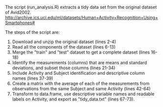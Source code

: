 The script (run_analysis.R) extracts a tidy data set from the original dataset of Avid2002.
http://archive.ics.uci.edu/ml/datasets/Human+Activity+Recognition+Using+Smartphones#

The steps of the script are:
1. Download and unzip the original dataset (lines 2-4)
2. Read all the components of the dataset (lines 6-13)
3. Merge the "train" and "test" dataset to get a complete dataset (lines 16-18)
4. Identify the measurements (columns) that are means and standard deviations, and subset those columns (lines 21-34)
5. Include Activity and Subject identification and descriptive column names (lines 37-39)
6. Create a matrix with the average of each of the measurements from observations from the same Subject and same Activity (lines 42-64)
7. Transform to data.frame, use descriptive variable names and readable labels on Activity, and export as "tidy_data.txt" (lines 67-73).